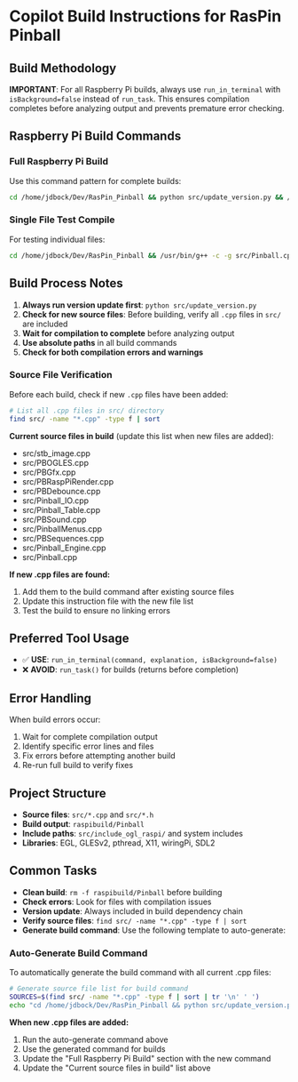 # Copilot Build Instructions for RasPin Pinball

## Build Methodology

**IMPORTANT**: For all Raspberry Pi builds, always use `run_in_terminal` with `isBackground=false` instead of `run_task`. This ensures compilation completes before analyzing output and prevents premature error checking.

## Raspberry Pi Build Commands

### Full Raspberry Pi Build
Use this command pattern for complete builds:

```bash
cd /home/jdbock/Dev/RasPin_Pinball && python src/update_version.py && /usr/bin/g++ -g -o raspibuild/Pinball src/stb_image.cpp src/PBOGLES.cpp src/PBGfx.cpp src/PBRaspPiRender.cpp src/PBDebounce.cpp src/Pinball_IO.cpp src/Pinball_Table.cpp src/PBSound.cpp src/PinballMenus.cpp src/PBSequences.cpp src/Pinball_Engine.cpp src/Pinball.cpp -I src/include_ogl_raspi -I/usr/include/EGL -I/usr/include/GLES3 -I/usr/include/KHR -I/usr/include/X11 -I/usr/include/X11/extensions -lEGL -lGLESv2 -lpthread -lm -lX11 -lXrandr -lwiringPi -lSDL2 -lSDL2_mixer
```

### Single File Test Compile
For testing individual files:

```bash
cd /home/jdbock/Dev/RasPin_Pinball && /usr/bin/g++ -c -g src/Pinball.cpp -I src/include_ogl_raspi -I/usr/include/EGL -I/usr/include/GLES3 -I/usr/include/KHR -I/usr/include/X11 -I/usr/include/X11/extensions -o /tmp/test.o
```

## Build Process Notes

1. **Always run version update first**: `python src/update_version.py`
2. **Check for new source files**: Before building, verify all `.cpp` files in `src/` are included
3. **Wait for compilation to complete** before analyzing output
4. **Use absolute paths** in all build commands
5. **Check for both compilation errors and warnings**

### Source File Verification

Before each build, check if new `.cpp` files have been added:

```bash
# List all .cpp files in src/ directory
find src/ -name "*.cpp" -type f | sort
```

**Current source files in build** (update this list when new files are added):
- src/stb_image.cpp
- src/PBOGLES.cpp
- src/PBGfx.cpp
- src/PBRaspPiRender.cpp
- src/PBDebounce.cpp
- src/Pinball_IO.cpp
- src/Pinball_Table.cpp
- src/PBSound.cpp
- src/PinballMenus.cpp
- src/PBSequences.cpp
- src/Pinball_Engine.cpp
- src/Pinball.cpp

**If new .cpp files are found:**
1. Add them to the build command after existing source files
2. Update this instruction file with the new file list
3. Test the build to ensure no linking errors

## Preferred Tool Usage

- ✅ **USE**: `run_in_terminal(command, explanation, isBackground=false)`
- ❌ **AVOID**: `run_task()` for builds (returns before completion)

## Error Handling

When build errors occur:
1. Wait for complete compilation output
2. Identify specific error lines and files
3. Fix errors before attempting another build
4. Re-run full build to verify fixes

## Project Structure

- **Source files**: `src/*.cpp` and `src/*.h`
- **Build output**: `raspibuild/Pinball`
- **Include paths**: `src/include_ogl_raspi/` and system includes
- **Libraries**: EGL, GLESv2, pthread, X11, wiringPi, SDL2

## Common Tasks

- **Clean build**: `rm -f raspibuild/Pinball` before building
- **Check errors**: Look for files with compilation issues
- **Version update**: Always included in build dependency chain
- **Verify source files**: `find src/ -name "*.cpp" -type f | sort`
- **Generate build command**: Use the following template to auto-generate:

### Auto-Generate Build Command

To automatically generate the build command with all current .cpp files:

```bash
# Generate source file list for build command
SOURCES=$(find src/ -name "*.cpp" -type f | sort | tr '\n' ' ')
echo "cd /home/jdbock/Dev/RasPin_Pinball && python src/update_version.py && /usr/bin/g++ -g -o raspibuild/Pinball $SOURCES -I src/include_ogl_raspi -I/usr/include/EGL -I/usr/include/GLES3 -I/usr/include/KHR -I/usr/include/X11 -I/usr/include/X11/extensions -lEGL -lGLESv2 -lpthread -lm -lX11 -lXrandr -lwiringPi -lSDL2 -lSDL2_mixer"
```

**When new .cpp files are added:**
1. Run the auto-generate command above
2. Use the generated command for builds
3. Update the "Full Raspberry Pi Build" section with the new command
4. Update the "Current source files in build" list above
